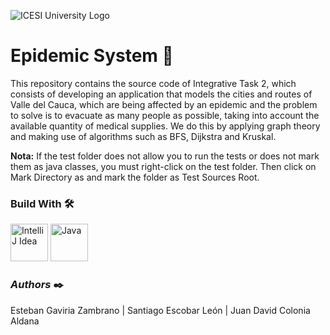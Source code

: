 ![ICESI University Logo](https://www.icesi.edu.co/launiversidad/images/La_universidad/logo_icesi.png)

# Epidemic System 🦠

This repository contains the source code of Integrative Task 2, which consists of developing an application that models the cities and routes of Valle del Cauca, which are being affected by an epidemic and the problem to solve is to evacuate as many people as possible, taking into account the available quantity of medical supplies.  We do this by applying graph theory and making use of algorithms such as BFS, Dijkstra and Kruskal.

**Nota:** If the test folder does not allow you to run the tests or does not mark them as java classes, you must right-click on the test folder. Then click on Mark Directory as and mark the folder as Test Sources Root.

### **Build With** 🛠️

<div style="text-align: left">
    <p>
        <a href="https://www.jetbrains.com/es-es/idea/" target="_blank"> <img alt="IntelliJ Idea" src="https://cdn.svgporn.com/logos/intellij-idea.svg" height="60" width = "60"></a>
        <a href="https://www.java.com/es/" target="_blank"> <img alt="Java" src="https://cdn.svgporn.com/logos/java.svg" height="60" width = "60"></a>
    </p>
</div>

### **_Authors_** ✒️

Esteban Gaviria Zambrano | Santiago Escobar León | Juan David Colonia Aldana
